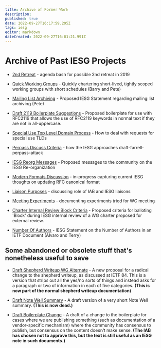 ```yaml
---
title: Archive of Former Work
description: 
published: true
date: 2022-09-27T16:17:59.295Z
tags: iesg
editor: markdown
dateCreated: 2022-09-27T16:01:21.991Z
---
```


# Archive of Past IESG Projects 

 * [2nd Retreat]() - agenda bash for possible 2nd retreat in 2019

 * [Quick Working Groups]() - Quickly chartering short-lived, tightly scoped working groups with short schedules (Barry and Pete)

 * [Mailing List Archiving]() - Proposed IESG Statement regarding mailing list archiving (Pete)

 * [Draft 2119 Boilerplate Suggestions]() - Proposed boilerplate for use with RFC2119 that allows the use of RFC2119 keywords in normal text if they are not in all-uppercase.


 * [Special Use Top Level Domain Process]() - How to deal with requests for special use TLDs

 * [Perpass Discuss Criteria]() - how the IESG approaches draft-farrell-perpass-attack

 * [IESG Reorg Messages]() - Proposed messages to the community on the IESG Re-organization

 * [Modern Formats Discussion]() - in-progress capturing current IESG thoughts on updating RFC canonical format

 * [Liaison Purposes]() - discussing role of IAB and IESG liaisons

 * [Meeting Experiments]() - documenting experiments tried for WG meeting


 * [Charter Internal Review Block Criteria]() - Proposed criteria for balloting 'Block' during IESG internal review of a WG charter proposed for external review.

 * [Number Of Authors]() - IESG Statement on the Number of Authors in an IETF Document (Alvaro and Terry)

## Some abandoned or obsolete stuff that's nonetheless useful to save 

 * [Draft Shepherd Writeup WG Alternate](/group/iesg/draftshepherdwriteup) - A new proposal for a radical change to the shepherd writeup, as discussed at IETF 84.  This is a version that strips out all the yes/no sorts of things and instead asks for a paragraph or two of information in each of five categories.  **(This is now part of the normal shepherd writeup documentation)**

 * [Draft Note Well Summary](/group/iesg/draftnotewell) - A draft version of a very short Note Well summary.  **(This is now dead.)**

 * [Draft Boilerplate Change](/group/iesg/draftboilerplate) - A draft of a change to the boilerplate for cases where we are publishing something (such as documentation of a vendor-specific mechanism) where the community has consensus to publish, but consensus on the content doesn't make sense.  **(The IAB has chosen not to approve this, but the text is still useful as an IESG note in such documents.)**

